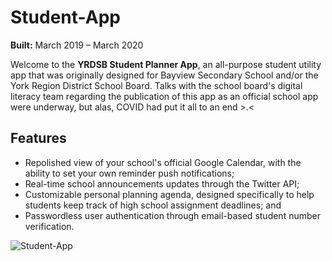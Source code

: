 # Student-App
**Built:** March 2019 – March 2020

Welcome to the **YRDSB Student Planner App**, an all-purpose student utility app that was originally designed for Bayview Secondary School and/or the York Region District School Board. Talks with the school board's digital literacy team regarding the publication of this app as an official school app were underway, but alas, COVID had put it all to an end >.<

## Features
- Repolished view of your school's official Google Calendar, with the ability to set your own reminder push notifications;
- Real-time school announcements updates through the Twitter API;
- Customizable personal planning agenda, designed specifically to help students keep track of high school assignment deadlines; and
- Passwordless user authentication through email-based student number verification.

![Student-App](https://github.com/TripleSteak/Student-App/assets/24597462/7dc7114b-b3b2-47cf-a156-f4745f4abbb4)
